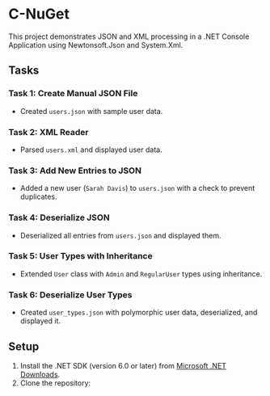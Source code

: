 # C-NuGet

This project demonstrates JSON and XML processing in a .NET Console Application using Newtonsoft.Json and System.Xml.

## Tasks

### Task 1: Create Manual JSON File
- Created `users.json` with sample user data.

### Task 2: XML Reader
- Parsed `users.xml` and displayed user data.

### Task 3: Add New Entries to JSON
- Added a new user (`Sarah Davis`) to `users.json` with a check to prevent duplicates.

### Task 4: Deserialize JSON
- Deserialized all entries from `users.json` and displayed them.

### Task 5: User Types with Inheritance
- Extended `User` class with `Admin` and `RegularUser` types using inheritance.

### Task 6: Deserialize User Types
- Created `user_types.json` with polymorphic user data, deserialized, and displayed it.

## Setup
1. Install the .NET SDK (version 6.0 or later) from [Microsoft .NET Downloads](https://dotnet.microsoft.com/download).
2. Clone the repository:
